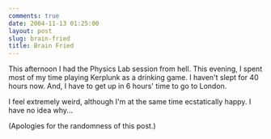 ```yaml
---
comments: true
date: 2004-11-13 01:25:00
layout: post
slug: brain-fried
title: Brain Fried
---
```


This afternoon I had the Physics Lab session from hell.  This evening, I spent most of my time playing Kerplunk as a drinking game.  I haven't slept for 40 hours now.  And, I have to get up in 6 hours' time to go to London.  

I feel extremely weird, although I'm at the same time ecstatically happy.  I have no idea why...  

(Apologies for the randomness of this post.)
